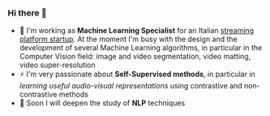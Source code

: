 ### Hi there 👋

- 🔭 I'm working as __Machine Learning Specialist__ for an Italian [streaming platform startup](https://www.vvvvid.it/). At the moment I'm busy with the design and the development of several Machine Learning algorithms, in particular in the Computer Vision field: image and video segmentation, video matting, video super-resolution
- ⚡ I'm very passionate about __Self-Supervised methods__, in particular in *learning useful audio-visual representations* using contrastive and non-contrastive methods
- 🤗 Soon I will deepen the study of __NLP__ techniques
 

<!--
**PeppeSaccardi/PeppeSaccardi** is a ✨ _special_ ✨ repository because its `README.md` (this file) appears on your GitHub profile.

Here are some ideas to get you started:

- 🔭 I’m currently working on ...
- 🌱 I’m currently learning ...
- 👯 I’m looking to collaborate on ...
- 🤔 I’m looking for help with ...
- 💬 Ask me about ...
- 📫 How to reach me: ...
- 😄 Pronouns: ...
- ⚡ Fun fact: ...
-->
